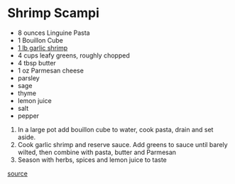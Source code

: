 # Shrimp Scampi

* 8 ounces Linguine Pasta
* 1 Bouillon Cube
* [1 lb garlic shrimp](./garlic-shrimp)
* 4 cups leafy greens, roughly chopped
* 4 tbsp butter
* 1 oz Parmesan cheese
* parsley
* sage
* thyme
* lemon juice
* salt
* pepper

1. In a large pot add bouillon cube to water, cook pasta, drain and set aside.
1. Cook garlic shrimp and reserve sauce. Add greens to sauce until barely wilted, then combine with pasta, butter and Parmesan
1. Season with herbs, spices and lemon juice to taste

[source](https://therecipecritic.com/lemon-garlic-parmesan-shrimp-pasta/)
